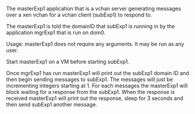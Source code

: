 The masterExp1 application that is a vchan server generating messages over a xen vchan for a vchan client (subExp1) to respond to.

The masterExp1 is told the domainID that subExp1 is running in by the application mgrExp1 that is run on dom0.

Usage: masterExp1 does not require any arguments. It may be run as any user.

Start masterExp1 on a VM before starting subExp1.

Once mgrExp1 has run masterExp1 will print out the subExp1 domain ID and then begin sending messages to subExp1. The messages will just be incrementing integers starting at 1. For each messages the masterExp1 will block waiting for a response from the subExp1. When the response is received masterExp1 will print out the response, sleep for 3 seconds and then send subExp1 another message.
